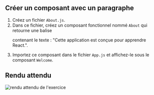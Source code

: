 ## Créer un composant avec un paragraphe

1. Créez un fichier `About.js`.
2. Dans ce fichier, créez un composant fonctionnel nommé `About` qui retourne une balise <p> contenant le texte : "Cette application est conçue pour apprendre React.".
3. Importez ce composant dans le fichier `App.js` et affichez-le sous le composant `Welcome`.

## Rendu attendu

<img src="https://raw.githubusercontent.com/Microleadoff/content/refs/heads/master/lang/fr/courses/Framework%20%26%20Librairies/Reactjs-v18/0040%20-%20Cr%C3%A9er%20un%20premier%20composant/rendu_exo_4_2.png" alt="rendu attendu de l'exercice">